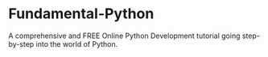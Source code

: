 # Fundamental-Python
A comprehensive and FREE Online Python Development tutorial going step-by-step into the world of Python.
